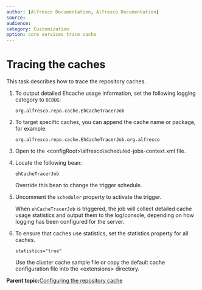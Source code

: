 ```yaml
---
author: [Alfresco Documentation, Alfresco Documentation]
source: 
audience: 
category: Customization
option: core services trace cache
---
```


# Tracing the caches

This task describes how to trace the repository caches.

1.  To output detailed Ehcache usage information, set the following logging category to `DEBUG`:

    `org.alfresco.repo.cache.EhCacheTracerJob`

2.  To target specific caches, you can append the cache name or package, for example:

    `org.alfresco.repo.cache.EhCacheTracerJob.org.alfresco`

3.  Open to the <configRoot\>\\alfresco\\scheduled-jobs-context.xml file.

4.  Locate the following bean:

    `ehCacheTracerJob`

    Override this bean to change the trigger schedule.

5.  Uncomment the `scheduler` property to activate the trigger.

    When `ehCacheTracerJob` is triggered, the job will collect detailed cache usage statistics and output them to the log/console, depending on how logging has been configured for the server.

6.  To ensure that caches use statistics, set the statistics property for all caches.

    `statistics="true"`

    Use the cluster cache sample file or copy the default cache configuration file into the <extensions\> directory.


**Parent topic:**[Configuring the repository cache](../concepts/cache-memorysettings.md)

